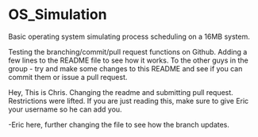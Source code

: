 # OS_Simulation
Basic operating system simulating process scheduling on a 16MB system.

Testing the branching/commit/pull request functions on Github.
Adding a few lines to the README file to see how it works.
To the other guys in the group - try and make some changes to this
README and see if you can commit them or issue a pull request.

Hey, This is Chris. Changing the readme and submitting pull request.
Restrictions were lifted. If you are just reading this, make sure to
give Eric your username so he can add you.

-Eric here, further changing the file to see how the branch updates.
